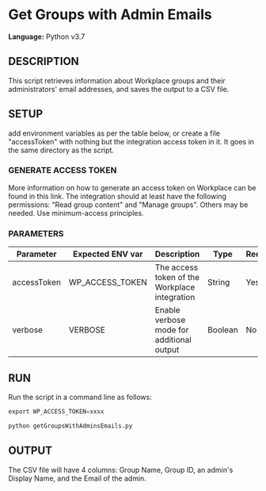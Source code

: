# Get Groups with Admin Emails

**Language:** Python v3.7

## DESCRIPTION
This script retrieves information about Workplace groups and their administrators' email addresses, and saves the output to a CSV file.

## SETUP
add environment variables as per the table below, or create a file "accessToken" with nothing but the integration access token in it.  It goes in the same directory as the script.

### GENERATE ACCESS TOKEN
More information on how to generate an access token on Workplace can be found in this link. The integration should at least have the following permissions: "Read group content" and "Manage groups".  Others may be needed.  Use minimum-access principles.

### PARAMETERS
| Parameter | Expected ENV var | Description | Type | Required |
| --- | --- | --- | --- | --- |
| accessToken | WP_ACCESS_TOKEN | The access token of the Workplace integration | String | Yes |
| verbose | VERBOSE | Enable verbose mode for additional output | Boolean | No |


## RUN
Run the script in a command line as follows:
```python
export WP_ACCESS_TOKEN=xxxx

python getGroupsWithAdminsEmails.py
```

## OUTPUT
The CSV file will have 4 columns: Group Name, Group ID, an admin's Display Name, and the Email of the admin.
